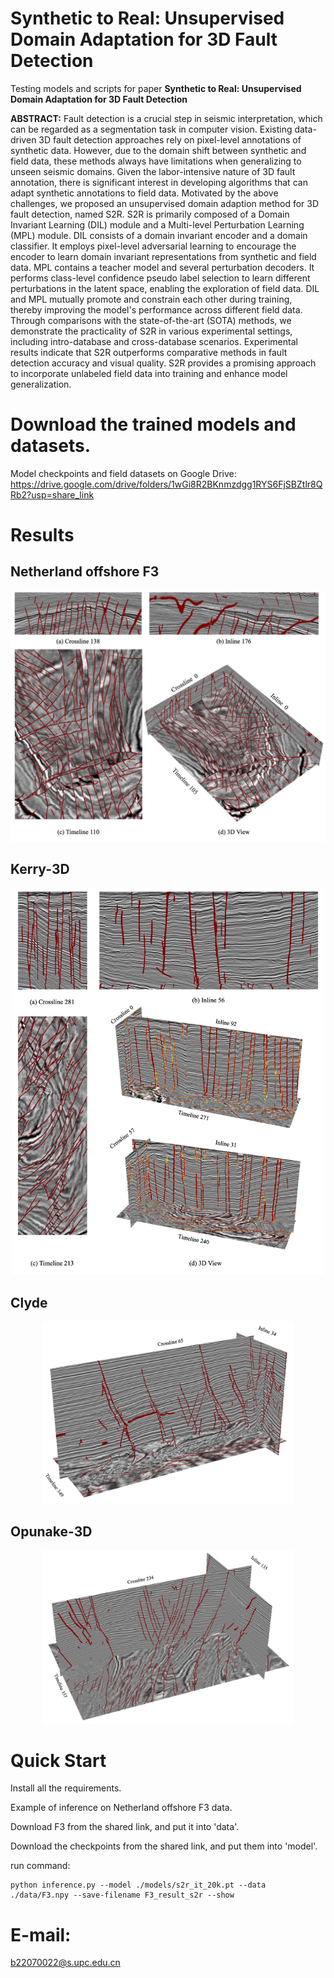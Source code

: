# Synthetic to Real: Unsupervised Domain Adaptation for 3D Fault Detection
Testing models and scripts for paper **Synthetic to Real: Unsupervised Domain Adaptation for 3D Fault Detection**

**ABSTRACT:**
Fault detection is a crucial step in seismic interpretation, which can be regarded as a segmentation task in computer vision. Existing data-driven 3D fault detection approaches rely on pixel-level annotations of synthetic data. However, due to the domain shift between synthetic and field data, these methods always have limitations when generalizing to unseen seismic domains. Given the labor-intensive nature of 3D fault annotation, there is significant interest in developing algorithms that can adapt synthetic annotations to field data. Motivated by the above challenges, we proposed an unsupervised domain adaption method for 3D fault detection, named S2R. S2R is primarily composed of a Domain Invariant Learning (DIL) module and a Multi-level Perturbation Learning (MPL) module. DIL consists of a domain invariant encoder and a domain classifier. It employs pixel-level adversarial learning to encourage the encoder to learn domain invariant representations from synthetic and field data. MPL contains a teacher model and several perturbation decoders. It performs class-level confidence pseudo label selection to learn different perturbations in the latent space, enabling the exploration of field data. DIL and MPL mutually promote and constrain each other during training, thereby improving the model's performance across different field data. Through comparisons with the state-of-the-art (SOTA) methods, we demonstrate the practicality of S2R in various experimental settings, including intro-database and cross-database scenarios. Experimental results indicate that S2R outperforms comparative methods in fault detection accuracy and visual quality. S2R provides a promising approach to incorporate unlabeled field data into training and enhance model generalization.

# Download the trained models and datasets.
Model checkpoints and field datasets on Google Drive: https://drive.google.com/drive/folders/1wGi8R2BKnmzdgg1RYS6FjSBZtlr8QRb2?usp=share_link

# Results
## Netherland offshore F3
<div align=center><img src="imgs/F3.jpg" width="600" alt="F3 Results"/><br/></div>

## Kerry-3D
<div align=center><img src="imgs/Kerry.jpg" width="500" alt="Kerry Results"/><br/></div>

## Clyde
<div align=center><img src="imgs/Clyde.jpg" width="400" alt="Clyde Results"/><br/></div>

## Opunake-3D
<div align=center><img src="imgs/Opunake.jpg" width="400" alt="Kerry Results"/><br/></div>

# Quick Start
Install all the requirements.  

Example of inference on Netherland offshore F3 data.  

Download F3 from the shared link, and put it into 'data'.  

Download the checkpoints from the shared link, and put them into 'model'.  

run command: 
```
python inference.py --model ./models/s2r_it_20k.pt --data ./data/F3.npy --save-filename F3_result_s2r --show
```
# E-mail:  
b22070022@s.upc.edu.cn
